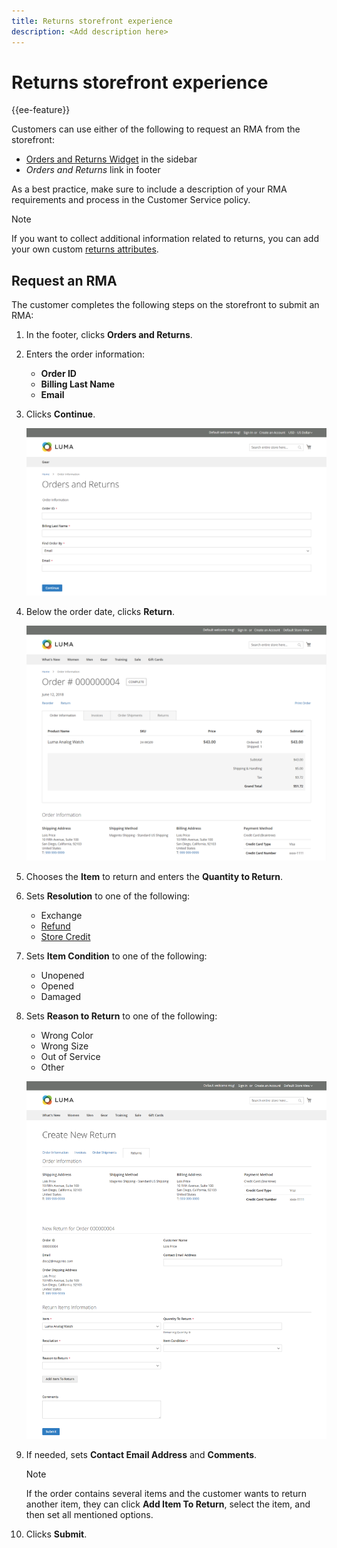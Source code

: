 ```yaml
---
title: Returns storefront experience
description: <Add description here>
---
```

# Returns storefront experience

{{ee-feature}}

Customers can use either of the following to request an RMA from the storefront:

- [Orders and Returns Widget](../content-design/widget-orders-returns.md) in the sidebar
- _Orders and Returns_ link in footer

As a best practice, make sure to include a description of your RMA requirements and process in the Customer Service policy.

>[!NOTE]
>
>If you want to collect additional information related to returns, you can add your own custom [returns attributes](attributes-returns.md).

## Request an RMA

The customer completes the following steps on the storefront to submit an RMA:

1. In the footer, clicks **Orders and Returns**.

1. Enters the order information:

   - **Order ID**
   - **Billing Last Name**
   - **Email**

1. Clicks **Continue**.

   ![Orders and Returns](./assets/storefront-orders-and-returns.png)<!-- zoom -->

1. Below the order date, clicks **Return**.

   ![Order detail](./assets/storefront-orders-and-returns-order-information.png)<!-- zoom -->

1. Chooses the **Item** to return and enters the **Quantity to Return**.

1. Sets **Resolution** to one of the following:

   - Exchange
   - [Refund](https://docs.magento.com/user-guide/customers/refunds-customer-account.html)
   - [Store Credit](https://docs.magento.com/user-guide/customers/store-credit.html)

1. Sets **Item Condition** to one of the following:

   - Unopened
   - Opened
   - Damaged

1. Sets **Reason to Return** to one of the following:

   - Wrong Color
   - Wrong Size
   - Out of Service
   - Other

   ![Create New Return](./assets/storefront-orders-and-returns-create-new-return.png)<!-- zoom -->

1. If needed, sets **Contact Email Address** and **Comments**.

   >[!NOTE]
   >
   >If the order contains several items and the customer wants to return another item, they can click **Add Item To Return**, select the item, and then set all mentioned options.

1. Clicks **Submit**.

